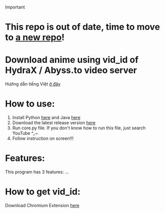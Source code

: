 > [!IMPORTANT]
> # This repo is out of date, time to move to [a new repo](https://github.com/CTXL1029/HydraX-Abyss_Video_Downloader)!
# Download anime using vid_id of HydraX / Abyss.to video server
Hướng dẫn tiếng Việt [ở đây](https://github.com/CTXL1029/anidown-vid_id/blob/main/Vietnamese%20Version/README.md)
# How to use:
1. Install Python [here](https://www.python.org/downloads/) and Java [here](https://www.oracle.com/java/technologies/javase/jdk21-archive-downloads.html)
2. Download the latest release version [here](https://github.com/CTXL1029/anidown-vid_id/releases)
3. Run core.py file. If you don't know how to run this file, just search YouTube ^_~
4. Follow instruction on screen!!!
# Features:
This program has 3 features:
...
# How to get vid_id:
Download Chromium Extension [here](https://github.com/CTXL1029/Chrome-Extension-Get-vid_id)
